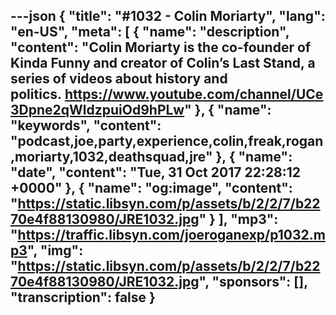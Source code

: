 ---json
{
  "title": "#1032 - Colin Moriarty",
  "lang": "en-US",
  "meta": [
    {
      "name": "description",
      "content": "Colin Moriarty is the co-founder of Kinda Funny and creator of Colin’s Last Stand, a series of videos about history and politics. https://www.youtube.com/channel/UCe3Dpne2qWldzpuiOd9hPLw"
    },
    {
      "name": "keywords",
      "content": "podcast,joe,party,experience,colin,freak,rogan,moriarty,1032,deathsquad,jre"
    },
    {
      "name": "date",
      "content": "Tue, 31 Oct 2017 22:28:12 +0000"
    },
    {
      "name": "og:image",
      "content": "https://static.libsyn.com/p/assets/b/2/2/7/b2270e4f88130980/JRE1032.jpg"
    }
  ],
  "mp3": "https://traffic.libsyn.com/joeroganexp/p1032.mp3",
  "img": "https://static.libsyn.com/p/assets/b/2/2/7/b2270e4f88130980/JRE1032.jpg",
  "sponsors": [],
  "transcription": false
}
---
<episode-header />

<timemark seconds="0" />

<transcribe-call-to-action />

<episode-footer />